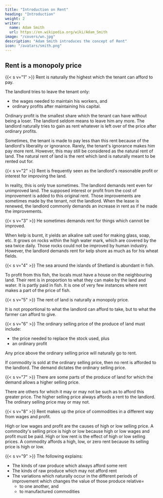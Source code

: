 ```yaml
---
title: "Introduction on Rent"
heading: "Introduction"
weight: 2
writer:
  name: Adam Smith
  url: https://en.wikipedia.org/wiki/Adam_Smith
image: "/covers/wn.jpg"
description: "Adam Smith introduces the concept of Rent"
icon: "/avatars/smith.png"
---
```



## Rent is a monopoly price


{{< s v="1" >}} Rent is naturally the highest which the tenant can afford to pay.

The landlord tries to leave the tenant only:
- the wages needed to maintain his workers, and
- ordinary profits after maintaining his capital.

Ordinary profit is the smallest share which the tenant can have without being a loser.
The landlord seldom means to leave him any more.
The landlord naturally tries to gain as rent whatever is left over of the price after ordinary profits.

Sometimes, the tenant is made to pay less than this rent because of the landlord's liberality or ignorance.
Rarely, the tenant's ignorance makes him pay more rent.
However, this may still be considered as the natural rent of land.
The natural rent of land is the rent which land is naturally meant to be rented out for.

{{< s v="2" >}} Rent is frequently seen as the landlord's reasonable profit or interest for improving the land.

In reality, this is only true sometimes.
The landlord demands rent even for unimproved land.
The supposed interest or profit from the cost of improvement is added to this original rent.
Those improvements are sometimes made by the tenant, not the landlord.
When the lease is renewed, the landlord commonly demands an increase in rent as if he made the improvements.

{{< s v="3" >}} He sometimes demands rent for things which cannot be improved.

When kelp is burnt, it yields an alkaline salt used for making glass, soap, etc.
It grows on rocks within the high water mark, which are covered by the sea twice daily.
Those rocks could not be improved by human industry.
However, the landlord demands rent for kelp shore as much as for his wheat fields.

{{< s v="4" >}} The sea around the islands of Shetland is abundant in fish.

To profit from this fish, the locals must have a house on the neighbouring land.
Their rent is in proportion to what they can make by the land and water.
It is partly paid in fish.
It is one of very few instances where rent makes a part of the price of fish.

{{< s v="5" >}} The rent of land is naturally a monopoly price.

It is not proportional to what the landlord can afford to take, but to what the farmer can afford to give.

{{< s v="6" >}} The ordinary selling price of the produce of land must include:
- the price needed to replace the stock used, plus
- an ordinary profit

Any price above the ordinary selling price will naturally go to rent.

If commodity is sold at the ordinary selling price, then no rent is afforded to the landlord.
The demand dictates the ordinary selling price.


{{< s v="7" >}} There are some parts of the produce of land for which the demand allows a higher selling price.

There are others for which it may or may not be such as to afford this greater price.
The higher selling price always affords a rent to the landlord.
The ordinary selling price may or may not.


{{< s v="8" >}} Rent makes up the price of commodities in a different way from wages and profit.

High or low wages and profit are the causes of high or low selling price.
A commodity's selling price is high or low because high or low wages and profit must be paid.
High or low rent is the effect of high or low selling prices.
A commodity affords a high, low, or zero rent because its selling price is high or low.

{{< s v="9" >}} The following explains: 
- The kinds of raw produce which always afford some rent
- The kinds of raw produce which may not afford rent
- The variations which naturally occur in the different periods of improvement which changes the value of those produce relative= 
  - to one another, and
  - to manufactured commodities

